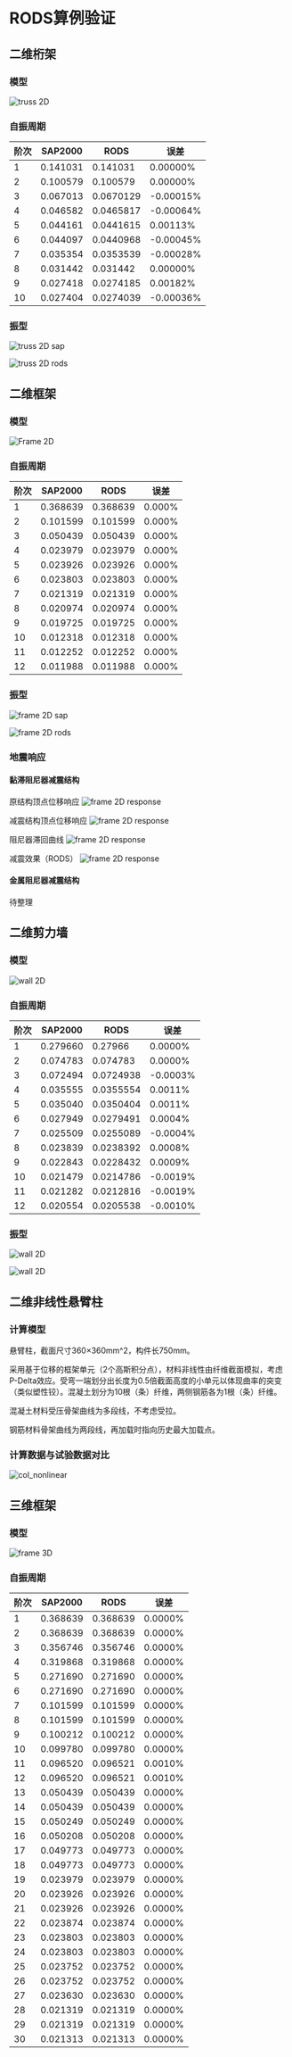 # RODS算例验证

## 二维桁架

### 模型

![truss 2D](truss2D.png)

### 自振周期

|阶次|SAP2000|RODS|误差|
|----|----|----|----|
| 1  |0.141031|0.141031|0.00000%|
| 2  |0.100579|0.100579|0.00000%|
| 3  |0.067013|0.0670129|-0.00015%|
| 4  |0.046582|0.0465817|-0.00064%|
| 5  |0.044161|0.0441615|0.00113%|
| 6  |0.044097|0.0440968|-0.00045%|
| 7  |0.035354|0.0353539|-0.00028%|
| 8  |0.031442|0.031442|0.00000%|
| 9  |0.027418|0.0274185|0.00182%|
|10  |0.027404|0.0274039|-0.00036%|

### 振型

![truss 2D sap](truss2D_sap_mode.png)

![truss 2D rods](truss2D_rods_mode.png)

## 二维框架

### 模型

![Frame 2D](frame2D.png)

### 自振周期

|阶次|SAP2000|RODS|误差|
|----|----|----|----|
| 1  |0.368639|0.368639|0.000%|
| 2  |0.101599|0.101599|0.000%|
| 3  |0.050439|0.050439|0.000%|
| 4  |0.023979|0.023979|0.000%|
| 5  |0.023926|0.023926|0.000%|
| 6  |0.023803|0.023803|0.000%|
| 7  |0.021319|0.021319|0.000%|
| 8  |0.020974|0.020974|0.000%|
| 9  |0.019725|0.019725|0.000%|
|10  |0.012318|0.012318|0.000%|
|11  |0.012252|0.012252|0.000%|
|12  |0.011988|0.011988|0.000%|

### 振型

![frame 2D sap](frame2D_sap_mode.png "SAP2000")

![frame 2D rods](frame2D_rods_mode.png "RODS")

### 地震响应

#### 黏滞阻尼器减震结构

原结构顶点位移响应
![frame 2D response](disp_frame.png)

减震结构顶点位移响应
![frame 2D response](disp_frame_damped.png)

阻尼器滞回曲线
![frame 2D response](damper.png)

减震效果（RODS）
![frame 2D response](disp_frame_damping.png)

#### 金属阻尼器减震结构

待整理

## 二维剪力墙

### 模型

![wall 2D](wall2D.png)

### 自振周期

|阶次|SAP2000|RODS|误差|
|----|----|----|----|
| 1 |0.279660|0.27966|0.0000%|
| 2 |0.074783|0.074783|0.0000%|
| 3 |0.072494|0.0724938|-0.0003%|
| 4 |0.035555|0.0355554|0.0011%|
| 5 |0.035040|0.0350404|0.0011%|
| 6 |0.027949|0.0279491|0.0004%|
| 7 |0.025509|0.0255089|-0.0004%|
| 8 |0.023839|0.0238392|0.0008%|
| 9 |0.022843|0.0228432|0.0009%|
|10 |0.021479|0.0214786|-0.0019%|
|11 |0.021282|0.0212816|-0.0019%|
|12 |0.020554|0.0205538|-0.0010%|

### 振型

![wall 2D](wall2D_sap_mode.png)

![wall 2D](wall2D_rods_mode.png)

## 二维非线性悬臂柱

### 计算模型

悬臂柱，截面尺寸360×360mm^2，构件长750mm。

采用基于位移的框架单元（2个高斯积分点），材料非线性由纤维截面模拟，考虑P-Delta效应。受弯一端划分出长度为0.5倍截面高度的小单元以体现曲率的突变（类似塑性铰）。混凝土划分为10根（条）纤维，两侧钢筋各为1根（条）纤维。

混凝土材料受压骨架曲线为多段线，不考虑受拉。

钢筋材料骨架曲线为两段线，再加载时指向历史最大加载点。

### 计算数据与试验数据对比

![col_nonlinear](col_nonlinear.png)

## 三维框架

### 模型

![frame 3D](frame3D.png)

### 自振周期

|阶次|SAP2000|RODS|误差|
|----|----|----|----|
| 1  | 0.368639 | 0.368639 | 0.0000% |
| 2  | 0.368639 | 0.368639 | 0.0000% |
| 3  | 0.356746 | 0.356746 | 0.0000% |
| 4  | 0.319868 | 0.319868 | 0.0000% |
| 5  | 0.271690 | 0.271690 | 0.0000% |
| 6  | 0.271690 | 0.271690 | 0.0000% |
| 7  | 0.101599 | 0.101599 | 0.0000% |
| 8  | 0.101599 | 0.101599 | 0.0000% |
| 9  | 0.100212 | 0.100212 | 0.0000% |
| 10 | 0.099780 | 0.099780 | 0.0000% |
| 11 | 0.096520 | 0.096521 | 0.0010% |
| 12 | 0.096520 | 0.096521 | 0.0010% |
| 13 | 0.050439 | 0.050439 | 0.0000% |
| 14 | 0.050439 | 0.050439 | 0.0000% |
| 15 | 0.050249 | 0.050249 | 0.0000% |
| 16 | 0.050208 | 0.050208 | 0.0000% |
| 17 | 0.049773 | 0.049773 | 0.0000% |
| 18 | 0.049773 | 0.049773 | 0.0000% |
| 19 | 0.023979 | 0.023979 | 0.0000% |
| 20 | 0.023926 | 0.023926 | 0.0000% |
| 21 | 0.023926 | 0.023926 | 0.0000% |
| 22 | 0.023874 | 0.023874 | 0.0000% |
| 23 | 0.023803 | 0.023803 | 0.0000% |
| 24 | 0.023803 | 0.023803 | 0.0000% |
| 25 | 0.023752 | 0.023752 | 0.0000% |
| 26 | 0.023752 | 0.023752 | 0.0000% |
| 27 | 0.023630 | 0.023630 | 0.0000% |
| 28 | 0.021319 | 0.021319 | 0.0000% |
| 29 | 0.021319 | 0.021319 | 0.0000% |
| 30 | 0.021313 | 0.021313 | 0.0000% |